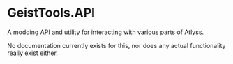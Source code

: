 # GeistTools.API

A modding API and utility for interacting with various parts of Atlyss.

No documentation currently exists for this, nor does any actual functionality really exist either.